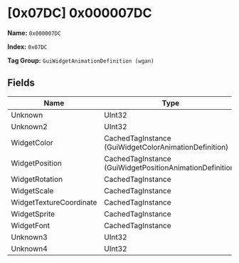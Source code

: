 # [0x07DC] 0x000007DC

**Name:** ```0x000007DC```

**Index:** ```0x07DC```

**Tag Group:** ```GuiWidgetAnimationDefinition (wgan)```

## Fields

Name	| Type	| Value
---	|---	|---	|
Unknown	|UInt32	|0
Unknown2	|UInt32	|0
WidgetColor	|CachedTagInstance (GuiWidgetColorAnimationDefinition)	|[[0x07DE] 0x000007DE](../GuiWidgetColorAnimationDefinition/07DE.md)
WidgetPosition	|CachedTagInstance (GuiWidgetPositionAnimationDefinition)	|[[0x07DF] 0x000007DF](../GuiWidgetPositionAnimationDefinition/07DF.md)
WidgetRotation	|CachedTagInstance	|null
WidgetScale	|CachedTagInstance	|null
WidgetTextureCoordinate	|CachedTagInstance	|null
WidgetSprite	|CachedTagInstance	|null
WidgetFont	|CachedTagInstance	|null
Unknown3	|UInt32	|0
Unknown4	|UInt32	|0


